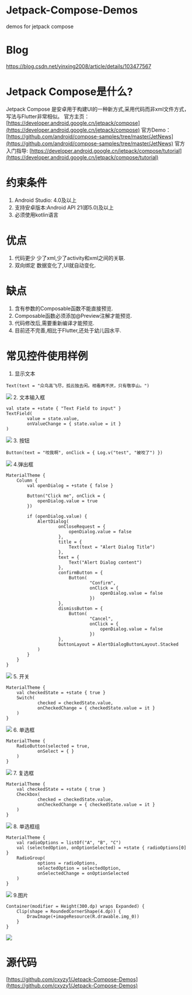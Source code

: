 # Jetpack-Compose-Demos
demos for jetpack compose
# Blog
https://blog.csdn.net/yinxing2008/article/details/103477567

# Jetpack Compose是什么?
Jetpack Compose 是安卓用于构建UI的一种新方式,采用代码而非xml文件方式，写法与Flutter非常相似。
官方主页：[https://developer.android.google.cn/jetpack/compose](https://developer.android.google.cn/jetpack/compose)
官方Demo：[https://github.com/android/compose-samples/tree/master/JetNews](https://github.com/android/compose-samples/tree/master/JetNews)
官方入门指导: [https://developer.android.google.cn/jetpack/compose/tutorial](https://developer.android.google.cn/jetpack/compose/tutorial)


# 约束条件
1. Android Studio: 4.0及以上
2. 支持安卓版本:Android API 21(即5.0)及以上
3. 必须使用kotlin语言
# 优点
1. 代码更少
少了xml,少了activity和xml之间的关联.
2. 双向绑定
数据变化了,UI就自动变化.
# 缺点
1. 含有参数的Composable函数不能直接预览.
2. Composable函数必须添加@Preview注解才能预览.
3. 代码修改后,需要重新编译才能预览.
4. 目前还不完善,相比于Flutter,还处于幼儿园水平.
# 常见控件使用样例
1. 显示文本
```
Text(text = "众鸟高飞尽，孤云独去闲。相看两不厌，只有敬亭山。")
```
![](https://imgconvert.csdnimg.cn/aHR0cHM6Ly91cGxvYWQtaW1hZ2VzLmppYW5zaHUuaW8vdXBsb2FkX2ltYWdlcy82MTY5Nzg5LWE3ZTg5NGU3MWYzYmEzNzIucG5n?x-oss-process=image/format,png)
2. 文本输入框
```
val state = +state { "Text Field to input" }
TextField(
        value = state.value,
        onValueChange = { state.value = it }
)
```
![](https://imgconvert.csdnimg.cn/aHR0cHM6Ly91cGxvYWQtaW1hZ2VzLmppYW5zaHUuaW8vdXBsb2FkX2ltYWdlcy82MTY5Nzg5LTE4MGM0YTI5NjFiOTY5NmMucG5n?x-oss-process=image/format,png)
3. 按钮
```
Button(text = "咬我啊", onClick = { Log.v("test", "被咬了") })
```
![](https://imgconvert.csdnimg.cn/aHR0cHM6Ly91cGxvYWQtaW1hZ2VzLmppYW5zaHUuaW8vdXBsb2FkX2ltYWdlcy82MTY5Nzg5LTdmMWRiY2Y4Y2Q4ZTU4NGYucG5n?x-oss-process=image/format,png)
4.弹出框
```
MaterialTheme {
    Column {
        val openDialog = +state { false }

        Button("Click me", onClick = {
            openDialog.value = true
        })

        if (openDialog.value) {
            AlertDialog(
                    onCloseRequest = {
                        openDialog.value = false
                    },
                    title = {
                        Text(text = "Alert Dialog Title")
                    },
                    text = {
                        Text("Alert Dialog content")
                    },
                    confirmButton = {
                        Button(
                                "Confirm",
                                onClick = {
                                    openDialog.value = false
                                })
                    },
                    dismissButton = {
                        Button(
                                "Cancel",
                                onClick = {
                                    openDialog.value = false
                                })
                    },
                    buttonLayout = AlertDialogButtonLayout.Stacked
            )
        }
    }
}
```
![](https://imgconvert.csdnimg.cn/aHR0cHM6Ly91cGxvYWQtaW1hZ2VzLmppYW5zaHUuaW8vdXBsb2FkX2ltYWdlcy82MTY5Nzg5LWJkZWM5ZWYyNjQ5ZTg3ZTcucG5n?x-oss-process=image/format,png)
5. 开关
```
MaterialTheme {
    val checkedState = +state { true }
    Switch(
            checked = checkedState.value,
            onCheckedChange = { checkedState.value = it }
    )
}
```
![](https://imgconvert.csdnimg.cn/aHR0cHM6Ly91cGxvYWQtaW1hZ2VzLmppYW5zaHUuaW8vdXBsb2FkX2ltYWdlcy82MTY5Nzg5LTRkOTNjZTVlZTM4NDE3MjkucG5n?x-oss-process=image/format,png)
6. 单选框
```
MaterialTheme {
    RadioButton(selected = true,
            onSelect = { }
    )
}
```
![](https://imgconvert.csdnimg.cn/aHR0cHM6Ly91cGxvYWQtaW1hZ2VzLmppYW5zaHUuaW8vdXBsb2FkX2ltYWdlcy82MTY5Nzg5LTI0MjIyOGZkNmYzMjZhNTYucG5n?x-oss-process=image/format,png)
7. 复选框
```
MaterialTheme {
    val checkedState = +state { true }
    Checkbox(
            checked = checkedState.value,
            onCheckedChange = { checkedState.value = it }
    )
}
```
![](https://imgconvert.csdnimg.cn/aHR0cHM6Ly91cGxvYWQtaW1hZ2VzLmppYW5zaHUuaW8vdXBsb2FkX2ltYWdlcy82MTY5Nzg5LTBlODYyYmJjZDViMGFmNWIucG5n?x-oss-process=image/format,png)
8. 单选框组
```
MaterialTheme {
    val radioOptions = listOf("A", "B", "C")
    val (selectedOption, onOptionSelected) = +state { radioOptions[0] }
    RadioGroup(
            options = radioOptions,
            selectedOption = selectedOption,
            onSelectedChange = onOptionSelected
    )
}
```
![](https://imgconvert.csdnimg.cn/aHR0cHM6Ly91cGxvYWQtaW1hZ2VzLmppYW5zaHUuaW8vdXBsb2FkX2ltYWdlcy82MTY5Nzg5LTlmOTc5YzUzMjg1NjBlMzMucG5n?x-oss-process=image/format,png)
9.图片
```
Container(modifier = Height(300.dp) wraps Expanded) {
    Clip(shape = RoundedCornerShape(4.dp)) {
        DrawImage(+imageResource(R.drawable.img_0))
    }
}
```
![](https://imgconvert.csdnimg.cn/aHR0cHM6Ly91cGxvYWQtaW1hZ2VzLmppYW5zaHUuaW8vdXBsb2FkX2ltYWdlcy82MTY5Nzg5LThjMzJiNzJiNzcwMzY1NDQucG5n?x-oss-process=image/format,png)

# 源代码
[https://github.com/cxyzy1/Jetpack-Compose-Demos](https://github.com/cxyzy1/Jetpack-Compose-Demos)


